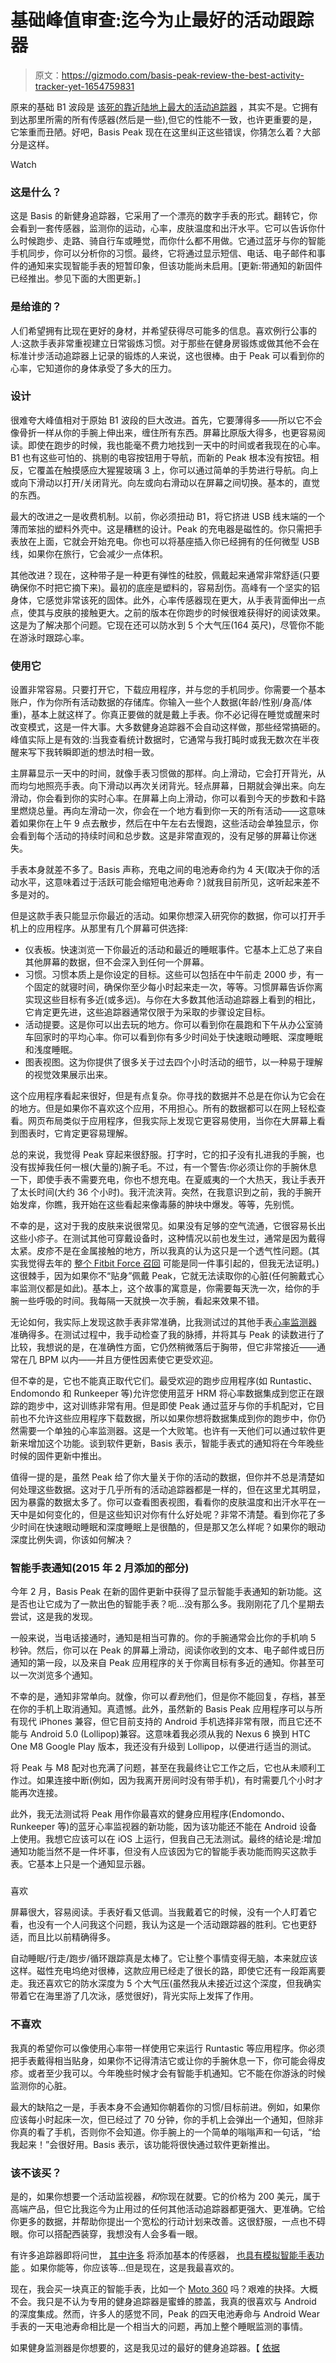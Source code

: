 # 基础峰值审查:迄今为止最好的活动跟踪器

> 原文：<https://gizmodo.com/basis-peak-review-the-best-activity-tracker-yet-1654759831>

原来的基础 B1 波段是 [该死的靠近陆地上最大的活动追踪器](http://gizmodo.com/basis-b1-review-the-best-activity-tracker-despite-one-5992356) ，其实不是。它拥有到达那里所需的所有传感器(然后是一些),但它的性能不一致，也许更重要的是，它笨重而丑陋。好吧，Basis Peak 现在在这里纠正这些错误，你猜怎么着？大部分是这样。

Watch

### 这是什么？

这是 Basis 的新健身追踪器，它采用了一个漂亮的数字手表的形式。翻转它，你会看到一套传感器，监测你的运动，心率，皮肤温度和出汗水平。它可以告诉你什么时候跑步、走路、骑自行车或睡觉，而你什么都不用做。它通过蓝牙与你的智能手机同步，你可以分析你的习惯。最终，它将通过显示短信、电话、电子邮件和事件的通知来实现智能手表的短暂印象，但该功能尚未启用。[更新:带通知的新固件已经推出。参见下面的大图更新。]

### 是给谁的？

人们希望拥有比现在更好的身材，并希望获得尽可能多的信息。喜欢例行公事的人:这款手表非常重视建立日常锻炼习惯。对于那些在健身房锻炼或做其他不会在标准计步活动追踪器上记录的锻炼的人来说，这也很棒。由于 Peak 可以看到你的心率，它知道你的身体承受了多大的压力。

### 设计

很难夸大峰值相对于原始 B1 波段的巨大改进。首先，它要薄得多——所以它不会像骨折一样从你的手腕上伸出来，缠住所有东西。屏幕比原版大得多，也更容易阅读。即使在跑步的时候，我也能毫不费力地找到一天中的时间或者我现在的心率。B1 也有这些可怕的、挑剔的电容按钮用于导航，而新的 Peak 根本没有按钮。相反，它覆盖在触摸感应大猩猩玻璃 3 上，你可以通过简单的手势进行导航。向上或向下滑动以打开/关闭背光。向左或向右滑动以在屏幕之间切换。基本的，直觉的东西。

最大的改进之一是收费机制。以前，你必须扭动 B1，将它挤进 USB 线末端的一个薄而笨拙的塑料外壳中。这是糟糕的设计。Peak 的充电器是磁性的。你只需把手表放在上面，它就会开始充电。你也可以将基座插入你已经拥有的任何微型 USB 线，如果你在旅行，它会减少一点体积。

其他改进？现在，这种带子是一种更有弹性的硅胶，佩戴起来通常非常舒适(只要确保你不时把它摘下来)。最初的底座是塑料的，容易刮伤。高峰有一个坚实的铝身体，它感觉非常该死的固体。此外，心率传感器现在更大，从手表背面伸出一点点，使其与皮肤的接触更大。之前的版本在你跑步的时候很难获得好的阅读效果。这是为了解决那个问题。它现在还可以防水到 5 个大气压(164 英尺)，尽管你不能在游泳时跟踪心率。

### 使用它

设置非常容易。只要打开它，下载应用程序，并与您的手机同步。你需要一个基本账户，作为你所有活动数据的存储库。你输入一些个人数据(年龄/性别/身高/体重)，基本上就这样了。你真正要做的就是戴上手表。你不必记得在睡觉或醒来时改变模式，这是一件大事。大多数健身追踪器不会自动这样做，那些经常搞砸的。峰值实际上是有效的:当我查看统计数据时，它通常与我打盹时或我无数次在半夜醒来写下我转瞬即逝的想法时相一致。

主屏幕显示一天中的时间，就像手表习惯做的那样。向上滑动，它会打开背光，从而均匀地照亮手表。向下滑动以再次关闭背光。轻点屏幕，日期就会弹出来。向左滑动，你会看到你的实时心率。在屏幕上向上滑动，你可以看到今天的步数和卡路里燃烧总量。再向左滑动一次，你会在一个地方看到你一天的所有活动——这意味着如果你在上午 9 点去散步，然后在中午左右去慢跑，这些活动会单独显示，你会看到每个活动的持续时间和总步数。这是非常直观的，没有足够的屏幕让你迷失。

手表本身就差不多了。Basis 声称，充电之间的电池寿命约为 4 天(取决于你的活动水平，这意味着过于活跃可能会缩短电池寿命？)就我目前所见，这听起来差不多是对的。

但是这款手表只能显示你最近的活动。如果你想深入研究你的数据，你可以打开手机上的应用程序。从那里有几个屏幕可供选择:

*   仪表板。快速浏览一下你最近的活动和最近的睡眠事件。它基本上汇总了来自其他屏幕的数据，但不会深入到任何一个屏幕。
*   习惯。习惯本质上是你设定的目标。这些可以包括在中午前走 2000 步，有一个固定的就寝时间，确保你至少每小时起来走一次，等等。习惯屏幕告诉你离实现这些目标有多近(或多远)。与你在大多数其他活动追踪器上看到的相比，它肯定更先进，这些追踪器通常仅限于为采取的步骤设定目标。
*   活动提要。这是你可以出去玩的地方。你可以看到你在晨跑和下午从办公室骑车回家时的平均心率。你可以看到你有多少时间处于快速眼动睡眠、深度睡眠和浅度睡眠。
*   图表视图。这为你提供了很多关于过去四个小时活动的细节，以一种易于理解的视觉效果展示出来。

这个应用程序看起来很好，但是有点复杂。你寻找的数据并不总是在你认为它会在的地方。但是如果你不喜欢这个应用，不用担心。所有的数据都可以在网上轻松查看。网页布局类似于应用程序，但我实际上发现它更容易使用，当你在大屏幕上看到图表时，它肯定更容易理解。

总的来说，我觉得 Peak 穿起来很舒服。打字时，它的扣子没有扎进我的手腕，也没有拔掉我任何一根(大量的)腕子毛。不过，有一个警告:你必须让你的手腕休息一下，即使手表不需要充电，你也不想充电。在夏威夷的一个大热天，我让手表开了太长时间(大约 36 个小时)。我汗流浃背。突然，在我意识到之前，我的手腕开始发痒，你瞧，我开始在这些看起来像毒藤的肿块中爆发。等等，先别慌。

不幸的是，这对于我的皮肤来说很常见。如果没有足够的空气流通，它很容易长出这些小疹子。在测试其他可穿戴设备时，这种情况以前也发生过，通常是因为戴得太紧。皮疹不是在金属接触的地方，所以我真的认为这只是一个透气性问题。(其实我觉得去年的 [整个 Fitbit Force 召回](https://gizmodo.com/report-fitbit-is-recalling-all-force-wristbands-1528060007) 可能是同一件事引起的，但我无法证明。)这很棘手，因为如果你不“贴身”佩戴 Peak，它就无法读取你的心脏(任何腕戴式心率监测仪都是如此)。基本上，这个故事的寓意是，你需要每天洗一次，给你的手腕一些呼吸的时间。我每隔一天就换一次手腕，看起来效果不错。

无论如何，我实际上发现这款手表非常准确，比我测试过的其他手表[心率监测器](http://gizmodo.com/moto-360-smartwatch-review-you-were-the-chosen-one-1633200545) 准确得多。在测试过程中，我手动检查了我的脉搏，并将其与 Peak 的读数进行了比较，我想说的是，在准确性方面，它仍然稍微落后于胸带，但它非常接近——通常在几 BPM 以内——并且方便性因素使它更受欢迎。

但不幸的是，它也不能真正取代它们。最受欢迎的跑步应用程序(如 Runtastic、Endomondo 和 Runkeeper 等)允许您使用蓝牙 HRM 将心率数据集成到您正在跟踪的跑步中，这对训练非常有用。但是即使 Peak 通过蓝牙与你的手机配对，它目前也不允许这些应用程序下载数据，所以如果你想将数据集成到你的跑步中，你仍然需要一个单独的心率监测器。这是一个大败笔。也许有一天他们可以通过软件更新来增加这个功能。谈到软件更新，Basis 表示，智能手表式的通知将在今年晚些时候的固件更新中推出。

值得一提的是，虽然 Peak 给了你大量关于你的活动的数据，但你并不总是清楚如何处理这些数据。这对于几乎所有的活动追踪器都是一样的，但在这里尤其明显，因为暴露的数据太多了。你可以查看图表视图，看看你的皮肤温度和出汗水平在一天中是如何变化的，但是这些知识对你有什么好处呢？非常不清楚。看到你花了多少时间在快速眼动睡眠和深度睡眠上是很酷的，但是那又怎么样呢？如果你的眼动深度比例失调，你该如何解决？

### 智能手表通知(2015 年 2 月添加的部分)

今年 2 月，Basis Peak 在新的固件更新中获得了显示智能手表通知的新功能。这是否也让它成为了一款出色的智能手表？呃...没有那么多。我刚刚花了几个星期去尝试，这是我的发现。

一般来说，当电话接通时，通知是相当可靠的。你的手腕通常会比你的手机响 5 秒钟。然后，你可以在 Peak 的屏幕上滑动，阅读你收到的文本、电子邮件或日历通知的第一段，以及来自 Peak 应用程序的关于你离目标有多近的通知。你甚至可以一次浏览多个通知。

不幸的是，通知非常单向。就像，你可以*看到*他们，但是你不能回复，存档，甚至在你的手机上取消通知。真遗憾。此外，虽然新的 Basis Peak 应用程序可以与所有现代 iPhones 兼容，但它目前支持的 Android 手机选择非常有限，而且它还不能与 Android 5.0 (Lollipop)兼容。这意味着我必须从我的 Nexus 6 换到 HTC One M8 Google Play 版本，我还没有升级到 Lollipop，以便进行适当的测试。

将 Peak 与 M8 配对也充满了问题，甚至在我最终让它工作之后，它也从未顺利工作过。如果连接中断(例如，因为我离开房间时没有带手机)，有时需要几个小时才能再次连接。

此外，我无法测试将 Peak 用作你最喜欢的健身应用程序(Endomondo、Runkeeper 等)的蓝牙心率监视器的新功能，因为该功能还不能在 Android 设备上使用。我想它应该可以在 iOS 上运行，但我自己无法测试。最终的结论是:增加通知功能当然不是一件坏事，但没有人应该因为它的智能手表功能而购买这款手表。它基本上只是一个通知显示器。

### 
喜欢

屏幕很大，容易阅读。手表好看又低调。当我戴着它的时候，没有一个人盯着它看，也没有一个人问我这个问题，我认为这是一个活动跟踪器的胜利。它也更舒适，而且比以前精确得多。

自动睡眠/行走/跑步/循环跟踪真是太棒了。它让整个事情变得无脑，本来就应该这样。磁性充电坞绝对很棒，这款应用已经走了很长的路，即使它还有一段距离要走。我还喜欢它的防水深度为 5 个大气压(虽然我从未接近过这个深度，但我确实带着它在海里游了几次泳，感觉很好)，背光实际上发挥了作用。

### 不喜欢

我真的希望你可以像使用心率带一样使用它来运行 Runtastic 等应用程序。你必须把手表戴得相当贴身，如果你不记得清洁它或让你的手腕休息一下，你可能会得皮疹。或者至少我可以。今年晚些时候才会有智能手机通知。它不能在你游泳的时候监测你的心脏。

最大的缺陷之一是，手表本身不会通知你朝着你的习惯/目标前进。例如，如果你应该每小时起床一次，但已经过了 70 分钟，你的手机上会弹出一个通知，但除非你真的看了手机，否则你不会知道。你手腕上的一个简单的嗡嗡声和一句话，“给我起来！”会很好用。Basis 表示，该功能将很快通过软件更新推出。

### 该不该买？

是的，如果你想要一个活动监视器，*和*你现在就要。它的价格为 200 美元，属于高端产品，但它比我迄今为止用过的任何其他活动追踪器都更强大、更准确。它给你更多的数据，并帮助你提出一个宽松的行动计划来改善。这很舒服，一点也不碍眼。你可以搭配西装穿，我想没有人会多看一眼。

有许多追踪器即将问世， [其中许多](https://gizmodo.com/jawbones-up3-brings-more-fashion-to-fitness-trackers-1654722413) 将添加基本的传感器， [也具有模拟智能手表功能](http://gizmodo.com/fitbit-charge-tracker-is-finally-here-charge-hr-and-su-1650995353) 。如果你能等，你应该等...但是现在，这是我最喜欢的。

现在，我会买一块真正的智能手表，比如一个 [Moto 360](http://gizmodo.com/moto-360-smartwatch-review-you-were-the-chosen-one-1633200545) 吗？艰难的抉择。大概不会。我只是不认为专用的健身追踪器是蜜蜂的膝盖，我真的很喜欢与 Android 的深度集成。然而，许多人的感觉不同，Peak 的四天电池寿命与 Android Wear 手表的一天电池寿命相比是一个相当大的问题，再加上整个睡眠监测的事情。

如果健身监测器是你想要的，这是我见过的最好的健身追踪器。【 [依据](http://www.mybasis.com/)
